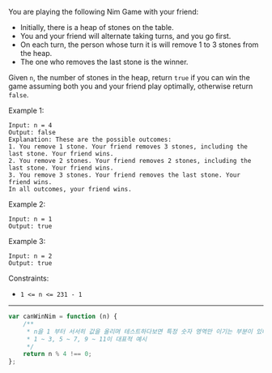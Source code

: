 You are playing the following Nim Game with your friend:

-   Initially, there is a heap of stones on the table.
-   You and your friend will alternate taking turns, and you go first.
-   On each turn, the person whose turn it is will remove 1 to 3 stones from the heap.
-   The one who removes the last stone is the winner.

Given `n`, the number of stones in the heap, return `true` if you can win the game assuming both you and your friend play optimally, otherwise return `false`.

Example 1:

```
Input: n = 4
Output: false
Explanation: These are the possible outcomes:
1. You remove 1 stone. Your friend removes 3 stones, including the last stone. Your friend wins.
2. You remove 2 stones. Your friend removes 2 stones, including the last stone. Your friend wins.
3. You remove 3 stones. Your friend removes the last stone. Your friend wins.
In all outcomes, your friend wins.
```

Example 2:

```
Input: n = 1
Output: true
```

Example 3:

```
Input: n = 2
Output: true
```

Constraints:

-   `1 <= n <= 231 - 1`

---

```js
var canWinNim = function (n) {
    /**
     * n을 1 부터 서서히 값을 올리며 테스트하다보면 특정 숫자 영역만 이기는 부분이 있다.
     * 1 ~ 3, 5 ~ 7, 9 ~ 11이 대표적 예시
     */
    return n % 4 !== 0;
};
```
